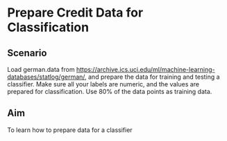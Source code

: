 # Prepare Credit Data for Classification

## Scenario 

Load german.data from https://archive.ics.uci.edu/ml/machine-learning-databases/statlog/german/, and prepare the data for training and testing a classifier. Make sure all your labels are numeric, and the values are prepared for classification. Use 80% of the data points as training data. 

## Aim 

​To learn how to prepare data for a classifier
